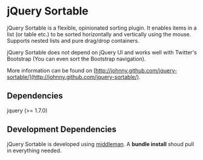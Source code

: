 # jQuery Sortable

jQuery Sortable is a flexible, opinionated sorting plugin.
It enables items in a list (or table etc.) to be sorted horizontally and vertically using the mouse.
Supports nested lists and pure drag/drop containers.

jQuery Sortable does not depend on jQuery UI and works well with Twitter's Bootstrap (You can even sort the Bootstrap navigation).

More information can be found on [http://johnny.github.com/jquery-sortable/](http://johnny.github.com/jquery-sortable/).

## Dependencies

jquery (>= 1.7.0)

## Development Dependencies

jQuery Sortable is developed using [middleman](http://middlemanapp.com/).
A **bundle install** shoud pull in everything needed.
